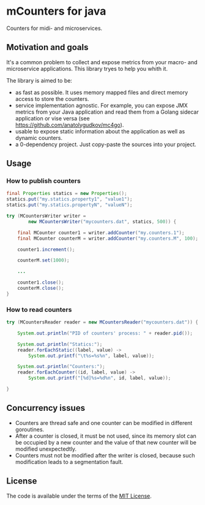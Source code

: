 # mCounters for java
Counters for midi- and microservices.

## Motivation and goals
It's a common problem to collect and expose metrics from your macro- and microservice applications. This library tryes to help you whith it.

The library is aimed to be:
 - as fast as possible. It uses memory mapped files and direct memory access to store the counters.
 - service implementation agnostic. For example, you can expose JMX metrics from your Java application and read them from a Golang sidecar application or vise versa (see https://github.com/anatolygudkov/mc4go).
 - usable to expose static information about the application as well as dynamic counters.
 - a 0-dependency project. Just copy-paste the sources into your project.

## Usage
### How to publish counters

```java
final Properties statics = new Properties();
statics.put("my.statics.property1", "value1");
statics.put("my.statics.propertyN", "valueN");

try (MCountersWriter writer =
        new MCountersWriter("mycounters.dat", statics, 500)) {

    final MCounter counter1 = writer.addCounter("my.counters.1");
    final MCounter counterM = writer.addCounter("my.counters.M", 100);

    counter1.increment();

    counterM.set(1000);

    ...

    counter1.close();
    counterM.close();
}
```
### How to read counters
```java
try (MCountersReader reader = new MCountersReader("mycounters.dat")) {

    System.out.println("PID of counters' process: " + reader.pid());

    System.out.println("Statics:");
    reader.forEachStatic((label, value) -> 
        System.out.printf("\t%s=%s%n", label, value));

    System.out.println("Counters:");
    reader.forEachCounter((id, label, value) -> 
        System.out.printf("[%d]%s=%d%n", id, label, value));

}
```
## Concurrency issues
- Counters are thread safe and one counter can be modified in different goroutines.
- After a counter is closed, it must be not used, since its memory slot can be occupied by a new counter and the value of that new counter will be modified unexpectedtly.
- Counters must not be modified after the writer is closed, because such modification leads to a segmentation fault.
## License
The code is available under the terms of the [MIT License](http://opensource.org/licenses/MIT).
